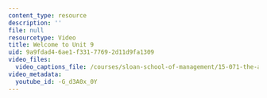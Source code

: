 ```yaml
---
content_type: resource
description: ''
file: null
resourcetype: Video
title: Welcome to Unit 9
uid: 9a9fdad4-6ae1-f331-7769-2d11d9fa1309
video_files:
  video_captions_file: /courses/sloan-school-of-management/15-071-the-analytics-edge-spring-2017/integer-optimization/welcome-to-unit-9/welcome-to-unit-9-1/-G_d3A0x_0Y.vtt
video_metadata:
  youtube_id: -G_d3A0x_0Y
---
```

